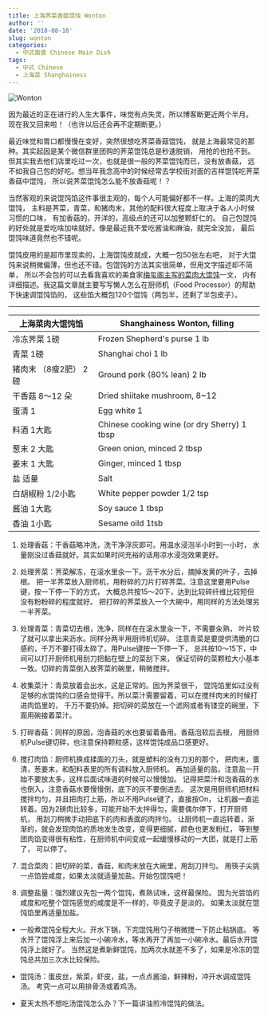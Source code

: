 ```yaml
---
title: 上海荠菜香菇馄饨 Wonton
author: ''
date: '2018-08-18'
slug: wonton
categories:
  - 中式面食 Chinese Main Dish
tags:
  - 中式 Chinese
  - 上海菜 Shanghainess
---
```

![Wonton](/img/2018-08-17-Shanghai-wonton.jpg)

因为最近的正在进行的人生大事件，味觉有点失灵，所以博客断更近两个半月。
现在我又回来啦！（也许以后还会再不定期断更。）

最近味觉和胃口都慢慢在变好，突然很想吃荠菜香菇馄饨，
就是上海最常见的那种。其实起因是某个微信群里团购的荠菜馄饨总是秒速脱销，
用抢的也抢不到。
但其实我去他们店里吃过一次，也就是很一般的荠菜馄饨而已，没有放香菇，
远不如我自己包的好吃。想当年我念高中的时候经常去学校街对面的吉祥馄饨吃荠菜香菇中馄饨，
所以说荠菜馄饨怎么能不放香菇呢！？

当然客观的来说馄饨馅这件事很主观的，每个人可能偏好都不一样。上海的菜肉大馄饨，
主料是荠菜，青菜，和猪肉末，其他的配料很大程度上取决于各人小时候习惯的口味，
有加香菇的，开洋的，高级点的还可以加整颗虾仁的。
自己包馄饨的好处就是爱吃啥加啥就好。像是最近我不爱吃酱油和麻油，就完全没加，
最后馄饨味道竟然也不错呢。

馄饨皮用的是超市里现卖的，上海馄饨皮就成，大概一包50张左右吧，
对于大馄饨来说稍微偏薄，但也还不错。包馄饨的方法其实很简单，但用文字描述却不简单，
所以不会包的可以去看我喜欢的美食家[梅玺阁主写的菜肉大馄饨](http://www.yuleshow.com/?p=6137)一文，
内有详细描述。我这篇文章就主要写写懒人怎么在厨师机（Food Processor）的帮助下快速调馄饨馅的，
这些馅大概包120个馄饨（两包半，还剩了半包皮子）。


---
|上海菜肉大馄饨馅                         |Shanghainess Wonton, filling            |
|---------------------------------------|-------------------------|
|冷冻荠菜 1磅                           |Frozen Shepherd's purse 1 lb      |
|青菜 1磅                               |Shanghai choi 1 lb     |
|猪肉末 （8瘦2肥） 2磅                  |Ground pork (80% lean) 2 lb             |
|干香菇 8～12 朵                        |Dried shiitake mushroom, 8~12                    |
|蛋清 1                                 |Egg white 1             |
|料酒 1大匙                             |Chinese cooking wine (or dry Sherry) 1 tbsp  |
|葱末 2 大匙                            |Green onion, minced 2 tbsp             |
|姜末 1 大匙                            |Ginger, minced 1 tbsp              |
|盐 适量                                |Salt              |
|白胡椒粉 1/2小匙                       |White pepper powder 1/2 tsp             |
|酱油 1大匙                             |Soy sauce 1 tbsp            |
|香油 1小匙                             |Sesame oild 1tsb              |

1. 处理香菇：干香菇略冲洗，洗干净浮灰即可。用温水浸泡半小时到一小时，
水量刚没过香菇就好。其实如果时间充裕的话用凉水浸泡效果更好。

2. 处理荠菜：荠菜解冻，在滚水里汆一下。沥干水分后，摘掉发黄的叶子，去掉根。
把一半荠菜放入厨师机，用粉碎的刀片打碎荠菜。注意这里要用Pulse键，按一下停一下的方式，
大概总共按15～20下，达到比较碎纤维比较短但没有粉粉碎的程度就好。
把打碎的荠菜放入一个大碗中，用同样的方法处理另一半荠菜。

3. 处理青菜：青菜切去根，洗净，同样在在滚水里汆一下，不需要汆熟，
叶片软了就可以拿出来沥水。同样分两半用厨师机切碎。
注意青菜是要提供清脆的口感的，千万不要打得太碎了。用Pulse键按一下停一下，
总共按10～15下，中间可以打开厨师机用刮刀把黏在壁上的菜刮下来，
保证切碎的菜颗粒大小基本一致。切碎的青菜倒入放荠菜的碗里，稍微搅拌。

4. 收集菜汁：青菜放着会出水，这是正常的。因为荠菜很干，
馄饨馅里如过没有足够的水馄饨的口感会觉得干。所以菜汁需要留着，可以在搅拌肉末的时候打进肉馅里的，
千万不要扔掉。把切碎的菜放在一个滤网或者有镂空的碗里，下面用碗接着菜汁。

5. 打碎香菇：同样的原因，泡香菇的水也要留着备用。香菇泡软后去根，
用厨师机Pulse键切碎，也注意保持颗粒感，这样馄饨成品口感更好。


6. 搅打肉馅：厨师机换成揉面的刀头，就是塑料的没有刀刃的那个，
把肉末，蛋清，葱姜末，和配料表里的所有调料放入厨师机。
再加适量的盐。注意盐一开始不要放太多，这样后面试味道的时候可以慢慢加。
记得把菜汁和泡香菇的水也倒入，注意香菇水要慢慢倒，底下的灰不要倒进去。
这次是用厨师机把材料搅拌均匀，并且把肉打上筋，所以不用Pulse键了，直接按On，
让机器一直运转着。因为2磅肉比较多，可能开始不太拌得匀，需要偶尔停下，打开厨师机，
用刮刀稍微手动把底下的肉和表面的肉拌匀。
让厨师机一直运转着，渐渐的，就会发现肉馅的质地发生改变，变得更细腻，颜色也更发粉红，
等到整团肉馅变得很有粘性，在厨师机中间变成一起缓慢移动的一大团，就是打上筋了，
可以停了。

7. 混合菜肉：把切碎的菜，香菇，和肉末放在大碗里，用刮刀拌匀。
用筷子尖挑一点馅尝咸度，如果太淡就适量加盐。开始包馄饨吧！

8. 调整盐量：强烈建议先包一两个馄饨，煮熟试味，这样最保险。
因为光尝馅的咸度和吃整个馄饨感觉的咸度是不一样的，毕竟皮子是淡的。
如果太淡就在馄饨馅里再适量加盐。

* 一般煮馄饨全程大火。开水下锅，下完馄饨用勺子稍微搅一下防止粘锅底。
等水开了馄饨浮上来后加一小碗冷水，等水再开了再加一小碗冷水。最后水开馄饨浮上就好了。
当然这是煮新鲜馄饨，加两次水就差不多了，如果是冷冻的馄饨总共加三次水比较保险。

* 馄饨汤：蛋皮丝，紫菜，虾皮，盐，一点点酱油，鲜辣粉，冲开水调成馄饨汤。
考究一点可以用排骨汤或着鸡汤。

* 夏天太热不想吃汤馄饨怎么办？下一篇讲油煎冷馄饨的做法。
